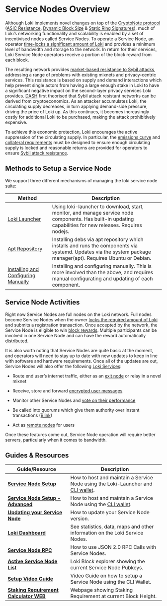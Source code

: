 
# Service Nodes Overview

Although Loki implements novel changes on top of the [CryptoNote protocol](../Advanced/CryptoNoteElements.md) ([ASIC Resistance](../Mining/ASICResistance.md), [Dynamic Block Size](../Advanced/DynamicBlockSize.md) & [Static Ring Signatures](/Advanced/CryptoNoteElements/#ring-signatures)), much of Loki’s networking functionality and scalability is enabled by a set of incentivised nodes called Service Nodes.  To operate a Service Node, an operator [time-locks a significant amount of Loki](../ServiceNodes/StakingRequirement.md) and provides a minimum level of bandwidth and storage to the network. In return for their services, Loki Service Node operators receive a portion of the block reward from each block.

The resulting network provides [market-based resistance to Sybil attacks](../Advanced/SybilResistance.md), addressing a range of problems with existing mixnets and privacy-centric services. This resistance is based on supply and demand interactions which help prevent single actors from having a large enough stake in Loki to have a significant negative impact on the second-layer privacy services Loki provides. [DASH](https://github.com/dashpay/dash/wiki/Whitepaper) first theorised that Sybil attack resistant networks can be derived from cryptoeconomics. As an attacker accumulates Loki, the  circulating supply decreases, in turn applying demand-side pressure, driving the price of Loki up. As this continues, it
becomes increasingly costly for additional Loki to be purchased, making the attack prohibitively expensive.

To achieve this economic protection, Loki encourages the active suppression of the circulating supply. In particular, the [emissions curve](../Advanced/Cryptoeconomics.md) and [collateral requirements](../ServiceNodes/StakingRequirement.md) must be designed to ensure enough circulating supply is locked and reasonable returns are provided for operators to ensure [Sybil attack resistance](../Advanced/SybilResistance.md).

## Methods to Setup a Service Node

We support three different mechanisms of managing the loki service node suite:

| Method                                                                      | Description                                                                                                                                                      |
|-----------------------------------------------------------------------------|------------------------------------------------------------------------------------------------------------------------------------------------------------------|
| [Loki Launcher](../ServiceNodes/SNFullGuide.md)                             | Using loki-launcher to download, start, monitor, and manage service node components.  Has built-in updating capabilities for new releases.  Requires nodejs.     |
| [Apt Repository](../ServiceNodes/DebianPackageGuide.md)                     | Installing debs via apt repository which installs and runs the components via systemd.  Updates via the system package manager(apt).  Requires Ubuntu or Debian. |
| [Installing and Configuring Manually](../ServiceNodes/SNFullGuideLegacy.md) | Installing and configuring manually.  This is more involved than the above, and requires manual configurating and updating of each component.                    |

## Service Node Activities

Right now Service Nodes are full nodes on the Loki network. Full nodes become Service Nodes when the owner [locks the required amount of Loki](../ServiceNodes/StakingRequirement.md) and submits a registration transaction. Once accepted by the network, the Service Node is eligible to win [block rewards](../Advanced/Cryptoeconomics.md). Multiple participants can be involved in one Service Node and can have the reward automatically distributed.

It is also worth noting that Service Nodes are quite basic at the moment, and operators will need to stay up to date with new updates to keep in line with software and hardware requirements. Once all of the updates are out, Service Nodes will also offer the following [Loki Services](../LokiServices/LokiServicesOverview.md):

-   Route end user’s internet traffic, either as an [exit node](/ServiceNodes/ServiceNodeFunctions/#exit-nodes) or relay in a novel mixnet
    
-   Receive, store and forward [encrypted user messages](../LokiServices/Messenger.md)
    
-   Monitor other Service Nodes and [vote on their performance](../Advanced/SwarmFlagging.md)
    
-   Be called into quorums which give them authority over instant transactions ([Blink](../LokiServices/Blink.md))
    
-   Act as [remote nodes](/ServiceNodes/ServiceNodeFunctions/#remote-nodes) for users

Once these features come out, Service Node operation will require better servers, particularly when it comes to bandwidth.

## Guides & Resources

| **Guide/Resource**                                                                                                       	| **Description**                                                                                                                                   	|
|--------------------------------------------------------------------------------------------------------------------------	|---------------------------------------------------------------------------------------------------------------------------------------------------	| 
| **[Service Node Setup](../ServiceNodes/SNFullGuide.md)**                                                            	| How to host and maintain a Service Node using the Loki-Launcher and [CLI wallet](/Wallets/WalletsOverview/#command-line-interface-wallet-cli). |
|**[Service Node Setup - Advanced](../ServiceNodes/SNFullGuideLegacy.md)** | How to host and maintain a Service Node using the [CLI wallet](/Wallets/WalletsOverview/#command-line-interface-wallet-cli). |
| **[Updating your Service Node](../ServiceNodes/UpdateGuide.md)**                                                          | How to update your Service Node version.|
|**[Loki Dashboard](https://lokidashboard.com/)**| See statistics, data, maps and other information on the Loki Service Nodes.|
| **[Service Node RPC](../Developer/SNRPCGuide.md)**                                                                       	| How to use JSON 2.0 RPC Calls with Service Nodes.                                                                                                 	|
| **[Active Service Node List](https://www.lokiblocks.com)**                                                               	| Loki Block explorer showing the current Service Node Pubkeys.                                                                                     	|
| **[Setup Video Guide](https://www.youtube.com/watch?v=6uiRD1847UY)**                                                     	| Video Guide on how to setup a Service Node using the CLI Wallet.                                                                                  	|
| **[Staking Requirement Calculator WEB](https://jagerman.com/sn/)**                                                       	| Webpage showing Staking Requirement at current Block Height.                                                                                      	|